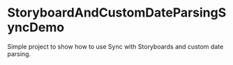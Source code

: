 # StoryboardAndCustomDateParsingSyncDemo

Simple project to show how to use Sync with Storyboards and custom date parsing.

